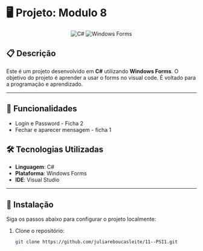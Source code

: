# 🖥️ Projeto: Modulo 8

<div align="center">
  <img src="https://img.shields.io/badge/C%23-239120?style=for-the-badge&logo=c-sharp&logoColor=white" alt="C#" />
  <img src="https://img.shields.io/badge/WindowsForms-0078D6?style=for-the-badge&logo=windows&logoColor=white" alt="Windows Forms" />
</div>

## 📋 Descrição

Este é um projeto desenvolvido em **C#** utilizando **Windows Forms**. O objetivo do projeto é aprender a usar o forms no visual code. É voltado para a programação e aprendizado.

---

## 🚀 Funcionalidades

- Login e Password - Ficha 2
- Fechar e aparecer mensagem - ficha 1

## 🛠️ Tecnologias Utilizadas

- **Linguagem**: C#
- **Plataforma**: Windows Forms
- **IDE**: Visual Studio

---

## 📝 Instalação

Siga os passos abaixo para configurar o projeto localmente:

1. Clone o repositório:
   ```bash
   git clone https://github.com/juliareboucasleite/11--PSI1.git
